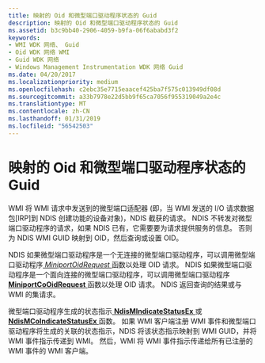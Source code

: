```yaml
---
title: 映射的 Oid 和微型端口驱动程序状态的 Guid
description: 映射的 Oid 和微型端口驱动程序状态的 Guid
ms.assetid: b3c9bb40-2906-4059-b9fa-06f6ababd3f2
keywords:
- WMI WDK 网络、 Guid
- Oid WDK 网络 WMI
- Guid WDK 网络
- Windows Management Instrumentation WDK 网络 Guid
ms.date: 04/20/2017
ms.localizationpriority: medium
ms.openlocfilehash: c2ebc35e7715eaacef425ba7f575c013949df08d
ms.sourcegitcommit: a33b7978e22d5bb9f65ca7056f955319049a2e4c
ms.translationtype: MT
ms.contentlocale: zh-CN
ms.lasthandoff: 01/31/2019
ms.locfileid: "56542503"
---
```

# <a name="mapping-of-guids-to-oids-and-miniport-driver-status"></a>映射的 Oid 和微型端口驱动程序状态的 Guid





WMI 将 WMI 请求中发送到的微型端口适配器 (即，当 WMI 发送的 I/O 请求数据包\[IRP\]到 NDIS 创建功能的设备对象)，NDIS 截获的请求。 NDIS 不转发对微型端口驱动程序的请求，如果 NDIS 已有，它需要要为请求提供服务的信息。 否则为 NDIS WMI GUID 映射到 OID，然后查询或设置 OID。

NDIS 如果微型端口驱动程序是一个无连接的微型端口驱动程序，可以调用微型端口驱动程序[ *MiniportOidRequest* ](https://msdn.microsoft.com/library/windows/hardware/ff559416)函数以处理 OID 请求。 NDIS 如果微型端口驱动程序是一个面向连接的微型端口驱动程序，可以调用微型端口驱动程序[ **MiniportCoOidRequest** ](https://msdn.microsoft.com/library/windows/hardware/ff559362)函数以处理 OID 请求。 NDIS 返回查询的结果或与 WMI 的集请求。

微型端口驱动程序生成的状态指示[ **NdisMIndicateStatusEx** ](https://msdn.microsoft.com/library/windows/hardware/ff563600)或[ **NdisMCoIndicateStatusEx** ](https://msdn.microsoft.com/library/windows/hardware/ff563562)函数。 如果 WMI 客户端注册 WMI 事件和微型端口驱动程序将生成的关联的状态指示，NDIS 将该状态指示映射到 WMI GUID，并将 WMI 事件指示传递到 WMI。 然后，WMI 将 WMI 事件指示传递给所有已注册的 WMI 事件的 WMI 客户端。

 

 





